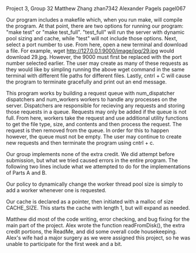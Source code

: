 Project 3, Group 32
Matthew Zhang		zhan7342
Alexander Pagels	pagel067

Our program includes a makefile which, when you run make, will compile the program.  At that point, there are two options for running our program: "make test" or "make test_full". "test_full" will run the server with dynamic pool sizing and cache, while "test" will not include those options. Next, select a port number to use. From here, open a new terminal and download a file. For example, wget http://127.0.0.1:9000/image/jpg/29.jpg would download 29.jpg. However, the 9000 must first be replaced with the port number selected earlier. The user may create as many of these requests as they would like by simpling running the above wget command in the same terminal with different file paths for different files. Lastly, cntrl + C will cause the program to terminate gracefully and print out an end message. 

This program works by building a request queue with num_dispatcher dispatchers and num_workers workers to handle any processes on the server. Dispatchers are responsible for recieving any requests and storing those requests in a queue. Requests may only be added if the queue is not full. From here, workers take the request and use additional utility functions to get the file type, size, and contents and then process the request. The request is then removed from the queue. In order for this to happen however, the queue must not be empty. The user may continue to create new requests and then terminate the program using cntrl + c.

Our group implements none of the extra credit. We did attempt before submission, but what we tried caused errors in the entire program. The following two lines include what we attempted to do for the implementations of Parts A and B. 

Our policy to dynamically change the worker thread pool size is simply to add a worker whenever one is requested.

Our cache is declared as a pointer, then initiated with a malloc of size CACHE_SIZE.  This starts the cache with length 1, but will expand as needed.

Matthew did most of the code writing, error checking, and bug fixing for the main part of the project.  Alex wrote the function readFromDisk(), the extra credit portions, the ReadMe, and did some overall code housekeeping.  Alex's wife had a major surgery as we were assigned this project, so he was unable to participate for the first week and a bit.